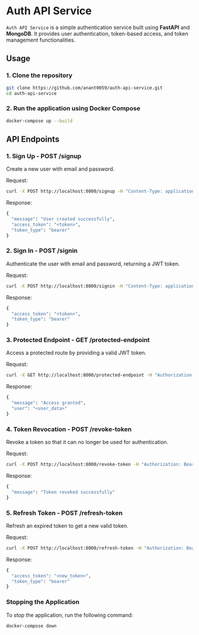 # Auth API Service

`Auth API Service` is a simple authentication service built using **FastAPI** and **MongoDB**. It provides user authentication, token-based access, and token management functionalities.

## Usage

### 1. Clone the repository
```bash
git clone https://github.com/anant0059/auth-api-service.git
cd auth-api-service
```

### 2. Run the application using Docker Compose
```bash
docker-compose up --build
```

## API Endpoints

### 1. Sign Up - POST /signup
Create a new user with email and password.

Request:
```bash
curl -X POST http://localhost:8000/signup -H "Content-Type: application/json" -d '{"email": "newuser@example.com", "password": "password123"}'
```

Response:
```bash
{
  "message": "User created successfully",
  "access_token": "<token>",
  "token_type": "bearer"
}
```

### 2. Sign In - POST /signin
Authenticate the user with email and password, returning a JWT token.

Request:
```bash
curl -X POST http://localhost:8000/signin -H "Content-Type: application/json" -d '{"email": "newuser@example.com", "password": "password123"}'
```

Response:
```bash
{
  "access_token": "<token>",
  "token_type": "bearer"
}
```

### 3. Protected Endpoint - GET /protected-endpoint
Access a protected route by providing a valid JWT token.

Request:
```bash
curl -X GET http://localhost:8000/protected-endpoint -H "Authorization: Bearer <token>"
```

Response:
```bash
{
  "message": "Access granted",
  "user": "<user_data>"
}
```

### 4. Token Revocation - POST /revoke-token
Revoke a token so that it can no longer be used for authentication.

Request:
```bash
curl -X POST http://localhost:8000/revoke-token -H "Authorization: Bearer <token>"
```

Response:
```bash
{
  "message": "Token revoked successfully"
}
```

### 5. Refresh Token - POST /refresh-token
Refresh an expired token to get a new valid token.

Request:
```bash
curl -X POST http://localhost:8000/refresh-token -H "Authorization: Bearer <token>"
```

Response:
```bash
{
  "access_token": "<new_token>",
  "token_type": "bearer"
}
```

### Stopping the Application
To stop the application, run the following command:
```bash
docker-compose down
```
